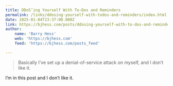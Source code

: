 ```yaml
---
title: DDoS’ing Yourself With To-Dos and Reminders
permalink: /links/ddosing-yourself-with-todos-and-reminders/index.html
date: 2025-01-04T23:37:00.000Z
link: https://bjhess.com/posts/ddosing-yourself-with-to-dos-and-reminders
author:
    name: 'Barry Hess'
    web: 'https://bjhess.com'
    feed: 'https://bjhess.com/posts_feed'

---
```


> Basically I’ve set up a denial-of-service attack on myself, and I don’t like it.

I’m in this post and I don’t like it.
